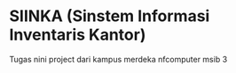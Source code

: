 # SIINKA (Sinstem Informasi Inventaris Kantor)
Tugas nini project dari kampus merdeka nfcomputer msib 3